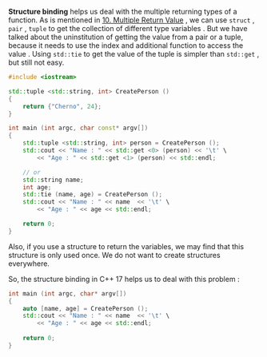 **Structure binding** helps us deal with the multiple returning types of a function. As is mentioned in [10. Multiple Return Value](../03%20Advanced/10.%20Multiple%20Return%20Value.md) , we can use `struct` , `pair` , `tuple` to get the collection of different type variables . But we have talked about the uninstitution of getting the value from a pair or a tuple, because it needs to use the index and additional function to access the value . Using `std::tie` to get the value of the tuple is simpler than `std::get` , but still not easy.

```C++
#include <iostream>

std::tuple <std::string, int> CreatePerson ()
{
    return {"Cherno", 24};
}

int main (int argc, char const* argv[])
{
    std::tuple <std::string, int> person = CreatePerson ();
    std::cout << "Name : " << std::get <0> (person) << '\t' \
        << "Age : " << std::get <1> (person) << std::endl;

    // or
    std::string name;
    int age;
    std::tie (name, age) = CreatePerson ();
    std::cout << "Name : " << name  << '\t' \
        << "Age : " << age << std::endl;

    return 0;
}
```

Also, if you use a structure to return the variables, we may find that this structure is only used once. We do not want to create structures everywhere.

So, the structure binding in C++ 17 helps us to deal with this problem :

```C++
int main (int argc, char* argv[])
{
    auto [name, age] = CreatePerson ();
    std::cout << "Name : " << name  << '\t' \
        << "Age : " << age << std::endl;
        
    return 0;
}
```